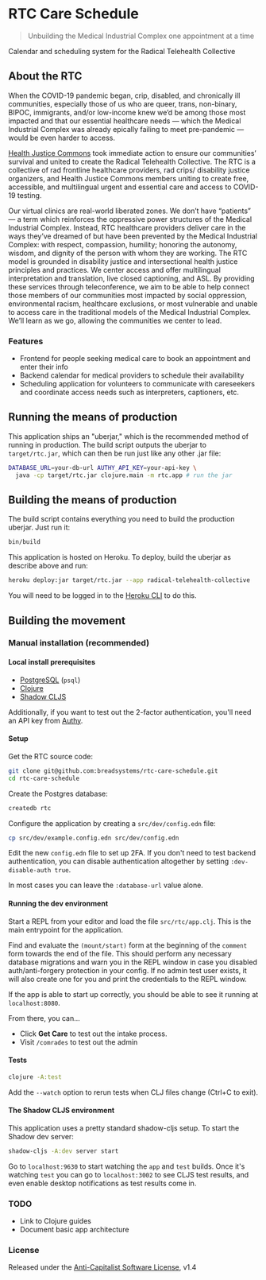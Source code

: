 # RTC Care Schedule

> Unbuilding the Medical Industrial Complex one appointment at a time

Calendar and scheduling system for the Radical Telehealth Collective

## About the RTC

When the COVID-19 pandemic began, crip, disabled, and chronically ill communities, especially those of us who are queer, trans, non-binary, BIPOC, immigrants, and/or low-income knew we’d be among those most impacted and that our essential healthcare needs — which the Medical Industrial Complex was already epically failing to meet pre-pandemic — would be even harder to access.

[Health Justice Commons](https://www.healthjusticecommons.org/) took immediate action to ensure our communities’ survival and united to create the Radical Telehealth Collective. The RTC is a collective of rad frontline healthcare providers, rad crips/ disability justice organizers, and Health Justice Commons members uniting to create free, accessible, and multilingual urgent and essential care and access to COVID-19 testing. 

Our virtual clinics are real-world liberated zones. We don’t have “patients” — a term which reinforces the oppressive power structures of the Medical Industrial Complex. Instead, RTC healthcare providers deliver care in the ways they’ve dreamed of but have been prevented by the Medical Industrial Complex: with respect, compassion, humility; honoring the autonomy, wisdom, and dignity of the person with whom they are working. The RTC model is grounded in disability justice and intersectional health justice principles and practices. We center access and offer multilingual interpretation and translation, live closed captioning, and ASL. By providing these services through teleconference, we aim to be able to help connect those members of our communities most impacted by social oppression, environmental racism, healthcare exclusions, or most vulnerable and unable to access care in the traditional models of the Medical Industrial Complex. We’ll learn as we go, allowing the communities we center to lead.


### Features

* Frontend for people seeking medical care to book an appointment and enter their info
* Backend calendar for medical providers to schedule their availability
* Scheduling application for volunteers to communicate with careseekers and coordinate access needs such as interpreters, captioners, etc.

## Running the means of production

This application ships an "uberjar," which is the recommended method of running in production. The build script outputs the uberjar to `target/rtc.jar`, which can then be run just like any other .jar file:

```sh
DATABASE_URL=your-db-url AUTHY_API_KEY=your-api-key \
  java -cp target/rtc.jar clojure.main -m rtc.app # run the jar
```

## Building the means of production

The build script contains everything you need to build the production uberjar. Just run it:

```sh
bin/build
```

This application is hosted on Heroku. To deploy, build the uberjar as describe above and run:

```sh
heroku deploy:jar target/rtc.jar --app radical-telehealth-collective
```

You will need to be logged in to the [Heroku CLI](https://devcenter.heroku.com/articles/heroku-cli) to do this.

## Building the movement

### Manual installation (recommended)

#### Local install prerequisites

* [PostgreSQL](https://www.postgresql.org/docs/9.4/tutorial-install.html) (`psql`)
* [Clojure](https://clojure.org/guides/getting_started)
* [Shadow CLJS](https://shadow-cljs.github.io/docs/UsersGuide.html#_standalone_via_code_npm_code)

Additionally, if you want to test out the 2-factor authentication, you'll need an API key from [Authy](https://www.twilio.com/docs/authy/api).

#### Setup

Get the RTC source code:

```sh
git clone git@github.com:breadsystems/rtc-care-schedule.git
cd rtc-care-schedule
```

Create the Postgres database:

```sh
createdb rtc
```

Configure the application by creating a `src/dev/config.edn` file:

```sh
cp src/dev/example.config.edn src/dev/config.edn
```

Edit the new `config.edn` file to set up 2FA. If you don't need to test backend authentication, you can disable authentication altogether by setting `:dev-disable-auth true`.

In most cases you can leave the `:database-url` value alone.

#### Running the dev environment

Start a REPL from your editor and load the file `src/rtc/app.clj`. This is the main entrypoint for the application.

Find and evaluate the `(mount/start)` form at the beginning of the `comment` form towards the end of the file. This should perform any necessary database migrations and warn you in the REPL window in case you disabled auth/anti-forgery protection in your config. If no admin test user exists, it will also create one for you and print the credentials to the REPL window.

If the app is able to start up correctly, you should be able to see it running at `localhost:8080`.

From there, you can...

* Click **Get Care** to test out the intake process.
* Visit `/comrades` to test out the admin

#### Tests

```sh
clojure -A:test
```

Add the `--watch` option to rerun tests when CLJ files change (Ctrl+C to exit).

#### The Shadow CLJS environment

This application uses a pretty standard shadow-cljs setup. To start the Shadow dev server:

```sh
shadow-cljs -A:dev server start
```

Go to `localhost:9630` to start watching the `app` and `test` builds. Once it's watching `test` you can go to `localhost:3002` to see CLJS test results, and even enable desktop notifications as test results come in.

### TODO

* Link to Clojure guides
* Document basic app architecture

### License

Released under the [Anti-Capitalist Software License](https://anticapitalist.software/), v1.4